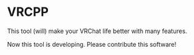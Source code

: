 # VRCPP
This tool (will) make your VRChat life better with many features.

Now this tool is developing. Please contribute this software!
